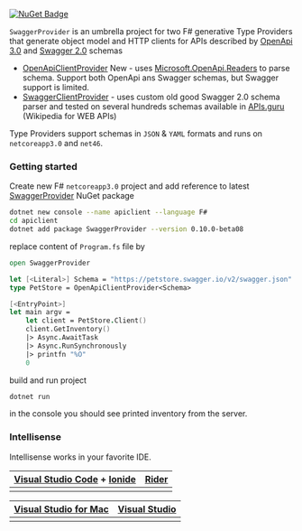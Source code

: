 
[![NuGet Badge](https://buildstats.info/nuget/SwaggerProvider?includePreReleases=true)](https://www.nuget.org/packages/SwaggerProvider)

`SwaggerProvider` is an umbrella project for two F# generative Type Providers that generate object model and HTTP clients for APIs described by [OpenApi 3.0](https://github.com/OAI/OpenAPI-Specification/blob/master/versions/3.0.2.md) and [Swagger 2.0](https://github.com/OAI/OpenAPI-Specification/blob/master/versions/2.0.md) schemas
- [OpenApiClientProvider](/OpenApiClientProvider) <Badge type="success">New</Badge> - uses [Microsoft.OpenApi.Readers](https://www.nuget.org/packages/Microsoft.OpenApi.Readers/) to parse schema. Support both OpenApi ans Swagger schemas, but Swagger support is limited.
- [SwaggerClientProvider](/SwaggerClientProvider) - uses custom old good Swagger 2.0 schema parser and tested on several hundreds schemas available in [APIs.guru](https://apis.guru/openapi-directory/) (Wikipedia for WEB APIs)

Type Providers support schemas in `JSON` & `YAML` formats and runs on `netcoreapp3.0` and `net46`.

### Getting started

Create new F# `netcoreapp3.0` project and add reference to latest [SwaggerProvider](https://www.nuget.org/packages/SwaggerProvider) NuGet package
 
```bash
dotnet new console --name apiclient --language F#
cd apiclient
dotnet add package SwaggerProvider --version 0.10.0-beta08
```

replace content of `Program.fs` file by

```fsharp
open SwaggerProvider

let [<Literal>] Schema = "https://petstore.swagger.io/v2/swagger.json"
type PetStore = OpenApiClientProvider<Schema>

[<EntryPoint>]
let main argv =
    let client = PetStore.Client()
    client.GetInventory()
    |> Async.AwaitTask
    |> Async.RunSynchronously
    |> printfn "%O"
    0
```

build and run project 

```bash
dotnet run 
```

in the console you should see printed inventory from the server.

### Intellisense 

Intellisense works in your favorite IDE.

| [Visual Studio Code](https://code.visualstudio.com) + [Ionide](http://ionide.io) | [Rider](https://www.jetbrains.com/help/rider/F_Sharp.html) |
|-----------|-------------|
| <ImageZoom src="files/OpenApiClientProvider_Ionide.png" /> | <ImageZoom src="files/OpenApiClientProvider_Rider.png" /> | 

| [Visual Studio for Mac](https://visualstudio.microsoft.com/vs/mac/) | [Visual Studio](https://visualstudio.microsoft.com/vs/) |
|-----------|-------------|
| <ImageZoom src="files/OpenApiClientProvider_VS4Mac.png" /> | <ImageZoom src="files/OpenApiClientProvider_VS.png" /> | 